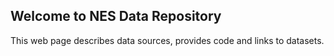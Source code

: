 ## Welcome to NES Data Repository

This web page describes data sources, provides code and links to datasets.


